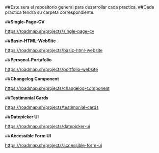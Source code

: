 ##Este sera el repositorio general para desarrollar cada practica.
##Cada practica  tendra su carpeta correspondiente.

##**Single-Page-CV**

https://roadmap.sh/projects/single-page-cv

##**Basic-HTML-WebSite**

https://roadmap.sh/projects/basic-html-website

##**Personal-Portafolio**

https://roadmap.sh/projects/portfolio-website

##**Changelog Component**

https://roadmap.sh/projects/changelog-component

##**Testimonial Cards**

https://roadmap.sh/projects/testimonial-cards

##**Datepicker UI**

https://roadmap.sh/projects/datepicker-ui

##**Accessible Form UI**

https://roadmap.sh/projects/accessible-form-ui







